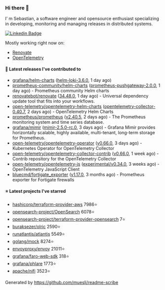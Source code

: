 ### Hi there 👋

I’ m Sebastian, a software engineer and opensource enthusiast specializing in developing, monitoring and managing releases in distributed systems.

[![Linkedin Badge](https://img.shields.io/badge/-LinkedIn-blue?style=flat&logo=Linkedin&logoColor=white&link=https://www.linkedin.com/in/sebastian-poxhofer/)](https://www.linkedin.com/in/sebastian-poxhofer/)

Mostly working right now on:
- [Renovate](https://github.com/renovatebot/renovate)
- [OpenTelemetry](https://github.com/open-telemetry)



#### 🚀 Latest releases I've contributed to

- [grafana/helm-charts](https://github.com/grafana/helm-charts) ([helm-loki-3.6.0](https://github.com/grafana/helm-charts/releases/tag/helm-loki-3.6.0), 1 day ago)
- [prometheus-community/helm-charts](https://github.com/prometheus-community/helm-charts) ([prometheus-pushgateway-2.0.0](https://github.com/prometheus-community/helm-charts/releases/tag/prometheus-pushgateway-2.0.0), 1 day ago) - Prometheus community Helm charts
- [renovatebot/renovate](https://github.com/renovatebot/renovate) ([34.48.0](https://github.com/renovatebot/renovate/releases/tag/34.48.0), 1 day ago) - Universal dependency update tool that fits into your workflows.
- [open-telemetry/opentelemetry-helm-charts](https://github.com/open-telemetry/opentelemetry-helm-charts) ([opentelemetry-collector-0.40.7](https://github.com/open-telemetry/opentelemetry-helm-charts/releases/tag/opentelemetry-collector-0.40.7), 2 days ago) - OpenTelemetry Helm Charts
- [prometheus/prometheus](https://github.com/prometheus/prometheus) ([v2.40.5](https://github.com/prometheus/prometheus/releases/tag/v2.40.5), 2 days ago) - The Prometheus monitoring system and time series database.
- [grafana/mimir](https://github.com/grafana/mimir) ([mimir-2.5.0-rc.0](https://github.com/grafana/mimir/releases/tag/mimir-2.5.0-rc.0), 3 days ago) - Grafana Mimir provides horizontally scalable, highly available, multi-tenant, long-term storage for Prometheus.
- [open-telemetry/opentelemetry-operator](https://github.com/open-telemetry/opentelemetry-operator) ([v0.66.0](https://github.com/open-telemetry/opentelemetry-operator/releases/tag/v0.66.0), 3 days ago) - Kubernetes Operator for OpenTelemetry Collector
- [open-telemetry/opentelemetry-collector-contrib](https://github.com/open-telemetry/opentelemetry-collector-contrib) ([v0.66.0](https://github.com/open-telemetry/opentelemetry-collector-contrib/releases/tag/v0.66.0), 1 week ago) - Contrib repository for the OpenTelemetry Collector
- [open-telemetry/opentelemetry-js](https://github.com/open-telemetry/opentelemetry-js) ([experimental/v0.34.0](https://github.com/open-telemetry/opentelemetry-js/releases/tag/experimental/v0.34.0), 3 weeks ago) - OpenTelemetry JavaScript Client
- [bluecmd/fortigate_exporter](https://github.com/bluecmd/fortigate_exporter) ([v1.17.0](https://github.com/bluecmd/fortigate_exporter/releases/tag/v1.17.0), 3 months ago) - Prometheus exporter for Fortigate firewalls

#### ⭐ Latest projects I've starred

- [hashicorp/terraform-provider-aws](https://github.com/hashicorp/terraform-provider-aws) 7986⭐
- [opensearch-project/OpenSearch](https://github.com/opensearch-project/OpenSearch) 6078⭐
- [opensearch-project/terraform-provider-opensearch](https://github.com/opensearch-project/terraform-provider-opensearch) 7⭐
- [buraksezer/olric](https://github.com/buraksezer/olric) 2590⭐
- [runatlantis/atlantis](https://github.com/runatlantis/atlantis) 5549⭐
- [golang/mock](https://github.com/golang/mock) 8274⭐
- [envoyproxy/envoy](https://github.com/envoyproxy/envoy) 21011⭐
- [grafana/faro-web-sdk](https://github.com/grafana/faro-web-sdk) 318⭐
- [grafana/phlare](https://github.com/grafana/phlare) 1773⭐
- [apache/nifi](https://github.com/apache/nifi) 3523⭐



Generated by https://github.com/muesli/readme-scribe
